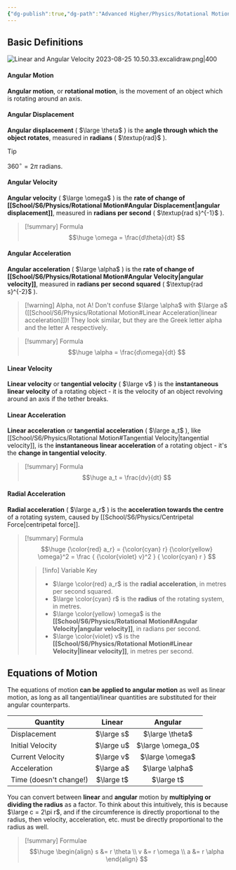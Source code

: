 ```yaml
---
{"dg-publish":true,"dg-path":"Advanced Higher/Physics/Rotational Motion.md","dg-permalink":"physics/rotational-motion","permalink":"/physics/rotational-motion/"}
---
```


## Basic Definitions

![Linear and Angular Velocity 2023-08-25 10.50.33.excalidraw.png|400](/img/user/!%20Obsidian/Excalidraw/Linear%20and%20Angular%20Velocity%202023-08-25%2010.50.33.excalidraw.png)
#### Angular Motion
**Angular motion**, or **rotational motion**, is the movement of an object which is rotating around an axis.

#### Angular Displacement
**Angular displacement** ( $\large \theta$ ) is the **angle through which the object rotates**, measured in **radians** ( $\textup{rad}$ ).

> [!tip]
> $360^\circ = 2\pi$ radians.

#### Angular Velocity
**Angular velocity** ( $\large \omega$ ) is the **rate of change of [[School/S6/Physics/Rotational Motion#Angular Displacement\|angular displacement]]**, measured in **radians per second** ( $\textup{rad s}^{-1}$ ).

> [!summary] Formula
> $$\huge
> \omega = \frac{d\theta}{dt}
> $$

#### Angular Acceleration
**Angular acceleration** ( $\large \alpha$ ) is the **rate of change of [[School/S6/Physics/Rotational Motion#Angular Velocity\|angular velocity]]**, measured in **radians per second squared** ( $\textup{rad s}^{-2}$ ).

> [!warning] Alpha, not A!
> Don't confuse $\large \alpha$ with $\large a$ ([[School/S6/Physics/Rotational Motion#Linear Acceleration\|linear acceleration]])! They look similar, but they are the Greek letter alpha and the letter A respectively.

> [!summary] Formula
> $$\huge
> \alpha = \frac{d\omega}{dt}
> $$

#### Linear Velocity
**Linear velocity** or **tangential velocity** ( $\large v$ ) is the **instantaneous linear velocity** of a rotating object - it is the velocity of an object revolving around an axis if the tether breaks.

#### Linear Acceleration
**Linear acceleration** or **tangential acceleration** ( $\large a_t$ ), like [[School/S6/Physics/Rotational Motion#Tangential Velocity\|tangential velocity]], is the **instantaneous linear acceleration** of a rotating object - it's the **change in tangential velocity**.

> [!summary] Formula
> $$\huge
> a_t = \frac{dv}{dt}
> $$

#### Radial Acceleration
**Radial acceleration** ( $\large a_r$ ) is the **acceleration towards the centre** of a rotating system, caused by [[School/S6/Physics/Centripetal Force\|centripetal force]].

> [!summary] Formula
> $$\huge
> {\color{red} a_r}
> = {\color{cyan} r} {\color{yellow} \omega}^2
> = \frac {
> 	{\color{violet} v}^2
> } {
> 	\color{cyan} r
> }
> $$
> > [!info] Variable Key
> > - $\large \color{red} a_r$ is the **radial acceleration**, in metres per second squared.
> > - $\large \color{cyan} r$ is the **radius** of the rotating system, in metres.
> > - $\large \color{yellow} \omega$ is the **[[School/S6/Physics/Rotational Motion#Angular Velocity\|angular velocity]]**, in radians per second.
> > - $\large \color{violet} v$ is the **[[School/S6/Physics/Rotational Motion#Linear Velocity\|linear velocity]]**, in metres per second.

## Equations of Motion
The equations of motion **can be applied to angular motion** as well as linear motion, as long as all tangential/linear quantities are substituted for their angular counterparts.

| Quantity               |   Linear   |      Angular      |
| ---------------------- |:----------:|:-----------------:|
| Displacement           | $\large s$ |  $\large \theta$  |
| Initial Velocity       | $\large u$ | $\large \omega_0$ |
| Current Velocity       | $\large v$ |  $\large \omega$  |
| Acceleration           | $\large a$ |  $\large \alpha$  |
| Time (doesn't change!) | $\large t$ |    $\large t$     |

You can convert between **linear** and **angular** motion by **multiplying or dividing the radius** as a factor. To think about this intuitively, this is because $\large c = 2\pi r$, and if the circumference is directly proportional to the radius, then velocity, acceleration, etc. must be directly proportional to the radius as well.

> [!summary] Formulae
> $$\huge \begin{align}
> s &= r \theta \\
> v &= r \omega \\
> a &= r \alpha
> \end{align} $$
